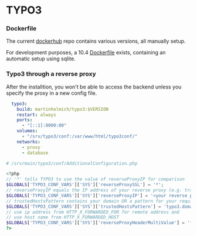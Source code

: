 # TYPO3

### Dockerfile

The current [dockerhub](https://hub.docker.com/r/martinhelmich/typo3/) repo contains various versions, all manually setup.

For development purposes, a 10.4 [Dockerfile](https://github.com/Ziehnert/Typo3-docker) exists, containing an automatic setup using sqlite.

### Typo3 through a reverse proxy

After the installtion, you won't be able to access the backend unless you specify the proxy in a new config file.

```yaml
  typo3:
    build: martinhelmich/typo3:$VERSION
    restart: always
    ports:
      - "[::1]:8000:80"
    volumes:
      - "/srv/typo3/conf:/var/www/html/typo3conf/"
    networks:
      - proxy
      - database
```

```php
# /srv/main/typo3/conf/AdditionalConfiguration.php

<?php
// '*' tells TYPO3 to use the value of reverseProxyIP for comparison
$GLOBALS['TYPO3_CONF_VARS']['SYS']['reverseProxySSL'] = '*';
// reverseProxyIP equals the IP address of your reverse proxy (e.g. traefik)
$GLOBALS['TYPO3_CONF_VARS']['SYS']['reverseProxyIP'] = '<your reverse proxy IP>';
// trustedHostsPattern contains your domain OR a pattern for your requirements
$GLOBALS['TYPO3_CONF_VARS']['SYS']['trustedHostsPattern'] = 'typo3.domain.de';
// use ip address from HTTP_X_FORWARDED_FOR for remote address and
// use host name from HTTP_X_FORWARDED_HOST
$GLOBALS['TYPO3_CONF_VARS']['SYS']['reverseProxyHeaderMultiValue'] = 'first';
?>
```
